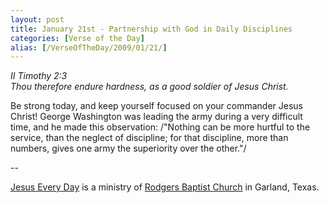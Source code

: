 ```yaml
---
layout: post
title: January 21st - Partnership with God in Daily Disciplines
categories: [Verse of the Day]
alias: [/VerseOfTheDay/2009/01/21/]
---
```


_II Timothy 2:3  
Thou therefore endure hardness, as a good soldier of Jesus Christ._

Be strong today, and keep yourself focused on your commander Jesus
Christ! George Washington was leading the army during a very
difficult time, and he made this observation: /"Nothing can be more
hurtful to the service, than the neglect of discipline; for that
discipline, more than numbers, gives one army the superiority over
the other."/

 --

<a href=http://jesuseveryday.net>Jesus Every Day</a> is a ministry of <a href=http://rodgersbaptist.net>Rodgers Baptist Church</a> in Garland, Texas.
